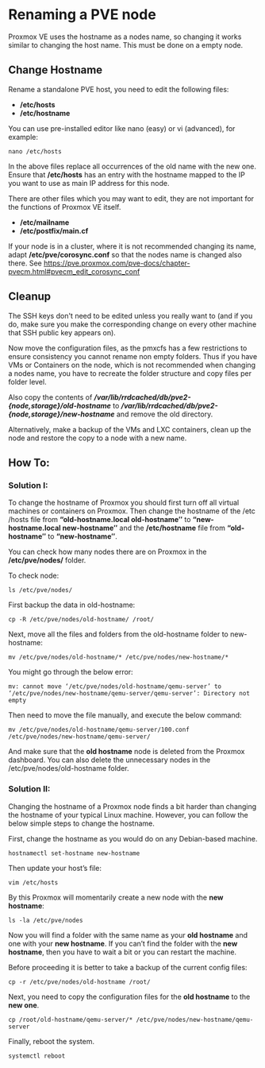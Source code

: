 # Renaming a PVE node


Proxmox VE uses the hostname as a nodes name, so changing it works similar to changing the host name. This must be done on a empty node.

## Change Hostname
Rename a standalone PVE host, you need to edit the following files:

- **/etc/hosts**
- **/etc/hostname**

You can use pre-installed editor like nano (easy) or vi (advanced), for example:
```
nano /etc/hosts
```
In the above files replace all occurrences of the old name with the new one. Ensure that **/etc/hosts** has an entry with the hostname mapped to the IP you want to use as main IP address for this node.

There are other files which you may want to edit, they are not important for the functions of Proxmox VE itself.

- **/etc/mailname**
- **/etc/postfix/main.cf**

If your node is in a cluster, where it is not recommended changing its name, adapt **/etc/pve/corosync.conf** so that the nodes name is changed also there. See https://pve.proxmox.com/pve-docs/chapter-pvecm.html#pvecm_edit_corosync_conf

## Cleanup
The SSH keys don't need to be edited unless you really want to (and if you do, make sure you make the corresponding change on every other machine that SSH public key appears on).

Now move the configuration files, as the pmxcfs has a few restrictions to ensure consistency you cannot rename non empty folders. Thus if you have VMs or Containers on the node, which is not recommended when changing a nodes name, you have to recreate the folder structure and copy files per folder level.

Also copy the contents of ***/var/lib/rrdcached/db/pve2-{node,storage}/old-hostname*** to ***/var/lib/rrdcached/db/pve2-{node,storage}/new-hostname*** and remove the old directory.

Alternatively, make a backup of the VMs and LXC containers, clean up the node and restore the copy to a node with a new name.

## How To:
### Solution I:
To change the hostname of Proxmox you should first turn off all virtual machines or containers on Proxmox. Then change the hostname of the /etc /hosts file from **“old-hostname.local old-hostname″** to **“new-hostname.local new-hostname″** and the **/etc/hostname** file from **“old-hostname″** to **“new-hostname″**.

 
You can check how many nodes there are on Proxmox in the **/etc/pve/nodes/** folder.

To check node:
```
ls /etc/pve/nodes/
```
First backup the data in old-hostname:
```
cp -R /etc/pve/nodes/old-hostname/ /root/
``` 
Next, move all the files and folders from the old-hostname folder to new-hostname:

```
mv /etc/pve/nodes/old-hostname/* /etc/pve/nodes/new-hostname/*
```
You might go through the below error:
```
mv: cannot move ‘/etc/pve/nodes/old-hostname/qemu-server’ to ‘/etc/pve/nodes/new-hostname/qemu-server/qemu-server’: Directory not empty
``` 
Then need to move the file manually, and execute the below command:
```
mv /etc/pve/nodes/old-hostname/qemu-server/100.conf /etc/pve/nodes/new-hostname/qemu-server/
``` 
And make sure that the **old hostname** node is deleted from the Proxmox dashboard. You can also delete the unnecessary nodes in the /etc/pve/nodes/old-hostname folder.

 
### Solution II:
 
Changing the hostname of a Proxmox node finds a bit harder than changing the hostname of your typical Linux machine. However, you can follow the below simple steps to change the hostname.

First, change the hostname as you would do on any Debian-based machine.
```
hostnamectl set-hostname new-hostname
``` 
Then update your host’s file:
```
vim /etc/hosts
``` 
By this Proxmox will momentarily create a new node with the **new hostname**:
```
ls -la /etc/pve/nodes
``` 
Now you will find a folder with the same name as your **old hostname** and one with your **new hostname**. If you can’t find the folder with the **new hostname**, then you have to wait a bit or you can restart the machine.

Before proceeding  it is better to take a backup of the current config files:
```
cp -r /etc/pve/nodes/old-hostname /root/
``` 
Next, you need to copy the configuration files for the **old hostname** to the **new one**.
```
cp /root/old-hostname/qemu-server/* /etc/pve/nodes/new-hostname/qemu-server
``` 
Finally, reboot the system.
```
systemctl reboot
```
